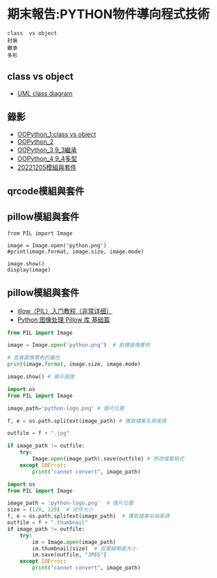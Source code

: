 # 期末報告:PYTHON物件導向程式技術
```
class  vs object
封裝
繼承
多形
```
## class  vs object
- [UML class diagram](https://www.diagrams.net/blog/uml-class-diagrams)


## 錄影
- [OOPython_1:class vs object](https://youtu.be/l74lP4KlUJ8)
- [OOPython_2](https://youtu.be/pi64QPrFzIw)
- [OOPython_3 9_3繼承](https://youtu.be/DozJOy7c7PA)
- [OOPython_4 9_4多型](https://youtu.be/fDBQflrO0j4)
- [20221205模組與套件](https://youtu.be/RZzC_mnLx3s)

## qrcode模組與套件

## pillow模組與套件
```
from PIL import Image

image = Image.open('python.png')
#print(image.format, image.size, image.mode)

image.show()
display(image)
```
## pillow模組與套件
- [illow（PIL）入门教程（非常详细）](http://c.biancheng.net/pillow/)
- [Python 图像处理 Pillow 库 基础篇](https://zhuanlan.zhihu.com/p/58671158)
```python
from PIL import Image

image = Image.open('python.png')  # 創建圖像實例

# 查看圖像實例的屬性
print(image.format, image.size, image.mode)

image.show() # 顯示圖像
```

```python
import os
from PIL import Image

image_path='python-logo.png' # 圖片位置

f, e = os.path.splitext(image_path) # 獲取檔案名與尾碼

outfile = f + ".jpg"

if image_path != outfile:
    try:
        Image.open(image_path).save(outfile) # 修改檔案格式
    except IOError:
        print("cannot convert", image_path)
```


```python
import os
from PIL import Image

image_path = 'python-logo.png'  # 圖片位置
size = (128, 128)  # 文件大小
f, e = os.path.splitext(image_path)  # 獲取檔案名與尾碼
outfile = f + ".thumbnail"
if image_path != outfile:
    try:
        im = Image.open(image_path)
        im.thumbnail(size)  # 設置縮略圖大小
        im.save(outfile, "JPEG")
    except IOError:
        print("cannot convert", image_path)

```


```python

```


```python

```

